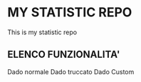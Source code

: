 # MY STATISTIC REPO
This is my statistic repo

## ELENCO FUNZIONALITA'
Dado normale
Dado truccato
Dado Custom